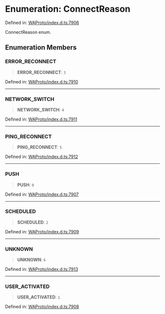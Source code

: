 # Enumeration: ConnectReason

Defined in: [WAProto/index.d.ts:7906](https://github.com/Fokusdotid/Baileys/blob/e5a24e138f3b69cf124e0406999e537d5c9a6c18/WAProto/index.d.ts#L7906)

ConnectReason enum.

## Enumeration Members

### ERROR\_RECONNECT

> **ERROR\_RECONNECT**: `3`

Defined in: [WAProto/index.d.ts:7910](https://github.com/Fokusdotid/Baileys/blob/e5a24e138f3b69cf124e0406999e537d5c9a6c18/WAProto/index.d.ts#L7910)

***

### NETWORK\_SWITCH

> **NETWORK\_SWITCH**: `4`

Defined in: [WAProto/index.d.ts:7911](https://github.com/Fokusdotid/Baileys/blob/e5a24e138f3b69cf124e0406999e537d5c9a6c18/WAProto/index.d.ts#L7911)

***

### PING\_RECONNECT

> **PING\_RECONNECT**: `5`

Defined in: [WAProto/index.d.ts:7912](https://github.com/Fokusdotid/Baileys/blob/e5a24e138f3b69cf124e0406999e537d5c9a6c18/WAProto/index.d.ts#L7912)

***

### PUSH

> **PUSH**: `0`

Defined in: [WAProto/index.d.ts:7907](https://github.com/Fokusdotid/Baileys/blob/e5a24e138f3b69cf124e0406999e537d5c9a6c18/WAProto/index.d.ts#L7907)

***

### SCHEDULED

> **SCHEDULED**: `2`

Defined in: [WAProto/index.d.ts:7909](https://github.com/Fokusdotid/Baileys/blob/e5a24e138f3b69cf124e0406999e537d5c9a6c18/WAProto/index.d.ts#L7909)

***

### UNKNOWN

> **UNKNOWN**: `6`

Defined in: [WAProto/index.d.ts:7913](https://github.com/Fokusdotid/Baileys/blob/e5a24e138f3b69cf124e0406999e537d5c9a6c18/WAProto/index.d.ts#L7913)

***

### USER\_ACTIVATED

> **USER\_ACTIVATED**: `1`

Defined in: [WAProto/index.d.ts:7908](https://github.com/Fokusdotid/Baileys/blob/e5a24e138f3b69cf124e0406999e537d5c9a6c18/WAProto/index.d.ts#L7908)
